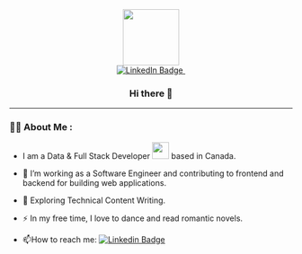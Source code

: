 

<!--
**Guneetkaur03/Guneetkaur03** is a ✨ _special_ ✨ repository because its `README.md` (this file) appears on your GitHub profile.

Here are some ideas to get you started:

- 🔭 I’m currently working on ...
- 🌱 I’m currently learning ...
- 👯 I’m looking to collaborate on ...
- 🤔 I’m looking for help with ...
- 💬 Ask me about ...
- 📫 How to reach me: ...
- 😄 Pronouns: ...
- ⚡ Fun fact: ...
-->

<div id="header" align="center">
  <img src="https://media.giphy.com/media/M9gbBd9nbDrOTu1Mqx/giphy.gif" width="100"/>

  <div id="badges">
    <a href="https://www.linkedin.com/in/guneetkakkar">
      <img src="https://img.shields.io/badge/LinkedIn-blue?style=for-the-badge&logo=linkedin&logoColor=white" alt="LinkedIn Badge"/>
    </a>
    <img src="https://komarev.com/ghpvc/?username=your-github-username&style=flat-square&color=blue" alt=""/>
  </div>

  ### Hi there 👋
</div>

---

### :woman_technologist: About Me :

- I am a Data & Full Stack Developer <img src="https://media.giphy.com/media/WUlplcMpOCEmTGBtBW/giphy.gif" width="30"> based in Canada.
- :telescope: I’m working as a Software Engineer and contributing to frontend and backend for building web applications.

- :seedling: Exploring Technical Content Writing.

- :zap: In my free time, I love to dance and read romantic novels.

- :mailbox:How to reach me: [![Linkedin Badge](https://img.shields.io/badge/-kakbar-blue?style=flat&logo=Linkedin&logoColor=white)]([your-linkedin-url](https://www.linkedin.com/in/guneetkakkar)https://www.linkedin.com/in/guneetkakkar)


